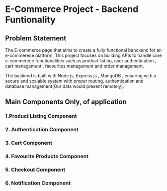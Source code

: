 # E-Commerce Project - Backend Funtionality

## Problem Statement

The E-commerce page that aims to create a fully functional banckend for an e-commerece platform.
This project focuses on building APIs to handle core
e-commerece functionalities such as product listing, user authentication , cart management , favourites management and order management.

The backend is built with Node.js, Express.js , MongoDB
, ensuring with a secure and scalable syatem with proper routing, authentication and database management(Our data would present remotely).

## Main Components Only, of application

### 1.Product Listing Component

### 2. Authentication Component

### 3. Cart Component

### 4. Favourite Products Component

### 5. Checkout Component

### 6. Notification Component
